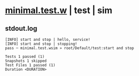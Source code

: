 # [minimal.test.w](../../../../../../tests/sdk_tests/service/minimal.test.w) | test | sim

## stdout.log
```log
[INFO] start and stop | hello, service!
[INFO] start and stop | stopping!
pass ─ minimal.test.wsim » root/Default/test:start and stop

Tests 1 passed (1)
Snapshots 1 skipped
Test Files 1 passed (1)
Duration <DURATION>
```

